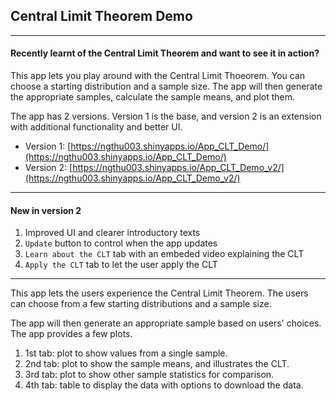 ## Central Limit Theorem Demo

***

#### Recently learnt of the Central Limit Theorem and want to see it in action?

This app lets you play around with the Central Limit Thoeorem.
You can choose a starting distribution and a sample size. 
The app will then generate the appropriate samples, calculate the sample means, and plot them.

The app has 2 versions. Version 1 is the base, and version 2 is an extension with additional functionality and better UI.

*  Version 1: [https://ngthu003.shinyapps.io/App_CLT_Demo/](https://ngthu003.shinyapps.io/App_CLT_Demo/)
*  Version 2: [https://ngthu003.shinyapps.io/App_CLT_Demo_v2/](https://ngthu003.shinyapps.io/App_CLT_Demo_v2/)

***

#### New in version 2

1.  Improved UI and clearer introductory texts
2.  `Update` button to control when the app updates
3.  `Learn about the CLT` tab with an embeded video explaining the CLT
4.  `Apply the CLT` tab to let the user apply the CLT

***

This app lets the users experience the Central Limit Theorem.
The users can choose from a few starting distributions and a sample size.

The app will then generate an appropriate sample based on users' choices.
The app provides a few plots.

1.  1st tab: plot to show values from a single sample.
2.  2nd tab: plot to show the sample means, and illustrates the CLT.
3.  3rd tab: plot to show other sample statistics for comparison.
4.  4th tab: table to display the data with options to download the data.